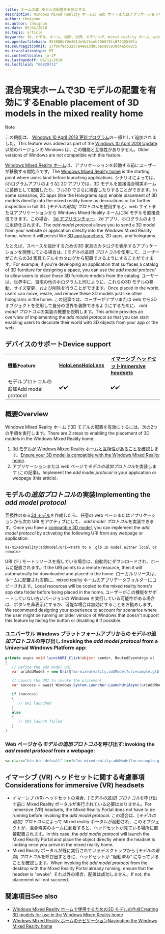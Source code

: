 ```yaml
---
title: ホームの3D モデルの配置を有効にする
description: Windows Mixed Reality ホームに web サイトまたはアプリケーションの3D モデルを配置する方法
author: thmignon
ms.author: thmignon
ms.date: 05/04/2018
ms.topic: article
keywords: 3D、モデル、ホーム、場所、世界、モデリング、mixed reality ホーム、web、アプリ
ms.openlocfilehash: 954086b79e3614e1b75ceb7560f9fc87435530fa
ms.sourcegitcommit: 17f86fed532d7a4e91bd95baca05930c4a5c68c5
ms.translationtype: MT
ms.contentlocale: ja-JP
ms.lasthandoff: 06/11/2019
ms.locfileid: "66829732"
---
```

# <a name="enable-placement-of-3d-models-in-the-mixed-reality-home"></a><span data-ttu-id="b6671-104">混合現実ホームで3D モデルの配置を有効にする</span><span class="sxs-lookup"><span data-stu-id="b6671-104">Enable placement of 3D models in the mixed reality home</span></span>

> [!NOTE]
> <span data-ttu-id="b6671-105">この機能は、 [Windows 10 April 2018 更新プログラム](release-notes-april-2018.md)の一部として追加されました。</span><span class="sxs-lookup"><span data-stu-id="b6671-105">This feature was added as part of the [Windows 10 April 2018 Update](release-notes-april-2018.md).</span></span> <span data-ttu-id="b6671-106">以前のバージョンの Windows は、この機能と互換性がありません。</span><span class="sxs-lookup"><span data-stu-id="b6671-106">Older versions of Windows are not compatible with this feature.</span></span>

<span data-ttu-id="b6671-107">[Windows Mixed Reality ホーム](navigating-the-windows-mixed-reality-home.md)は、アプリケーションを起動する前にユーザーが移動する開始点です。</span><span class="sxs-lookup"><span data-stu-id="b6671-107">The [Windows Mixed Reality home](navigating-the-windows-mixed-reality-home.md) is the starting point where users land before launching applications.</span></span> <span data-ttu-id="b6671-108">シナリオによっては、(ホログラムアプリのような) 2D アプリでは、3D モデルを直接混合現実ホームに装飾として配置したり、フル3D でさらに検査したりすることができます。</span><span class="sxs-lookup"><span data-stu-id="b6671-108">In some scenarios, 2D apps (like the Holograms app) enable placement of 3D models directly into the mixed reality home as decorations or for further inspection in full 3D.</span></span> <span data-ttu-id="b6671-109">[*モデルの追加] プロトコル*を使用すると、web サイトまたはアプリケーションから Windows Mixed Reality ホームに3d モデルを直接送信できます。この場合、 [3d アプリランチャー](3d-app-launcher-design-guidance.md)、2d アプリ、ホログラムのように永続化されます。</span><span class="sxs-lookup"><span data-stu-id="b6671-109">The *add model protocol* allows you to send a 3D model from your website or application directly into the Windows Mixed Reality home, where it will persist like [3D app launchers](3d-app-launcher-design-guidance.md), 2D apps, and holograms.</span></span> 

<span data-ttu-id="b6671-110">たとえば、スペースを設計するための3D 家具のカタログを表示するアプリケーションを開発している場合は、[*モデルの追加] プロトコル*を使用して、ユーザーがこれらの3d 家具モデルをカタログから配置できるようにすることができます。</span><span class="sxs-lookup"><span data-stu-id="b6671-110">For example, if you're developing an application that surfaces a catalog of 3D furniture for designing a space, you can use the *add model protocol* to allow users to place those 3D furniture models from the catalog.</span></span> <span data-ttu-id="b6671-111">ユーザーは、世界中に、自宅の他のホログラムと同じように、これらの3D モデルの移動、サイズ変更、および削除を行うことができます。</span><span class="sxs-lookup"><span data-stu-id="b6671-111">Once placed in the world, users can move, resize, and remove these 3D models just like other holograms in the home.</span></span> <span data-ttu-id="b6671-112">この記事では、ユーザーがアプリまたは web から3D オブジェクトを使用して自分の世界を装飾できるようにするために、 *add model プロトコル*の実装の概要を説明します。</span><span class="sxs-lookup"><span data-stu-id="b6671-112">This article provides an overview of implementing the *add model protocol* so that you can start enabling users to decorate their world with 3D objects from your app or the web.</span></span>

## <a name="device-support"></a><span data-ttu-id="b6671-113">デバイスのサポート</span><span class="sxs-lookup"><span data-stu-id="b6671-113">Device support</span></span>

<table>
    <colgroup>
    <col width="33%" />
    <col width="33%" />
    <col width="33%" />
    </colgroup>
    <tr>
        <td><span data-ttu-id="b6671-114"><strong>機能</strong></span><span class="sxs-lookup"><span data-stu-id="b6671-114"><strong>Feature</strong></span></span></td>
        <td><span data-ttu-id="b6671-115"><a href="hololens-hardware-details.md"><strong>HoloLens</strong></a></span><span class="sxs-lookup"><span data-stu-id="b6671-115"><a href="hololens-hardware-details.md"><strong>HoloLens</strong></a></span></span></td>
        <td><span data-ttu-id="b6671-116"><a href="immersive-headset-hardware-details.md"><strong>イマーシブ ヘッドセット</strong></a></span><span class="sxs-lookup"><span data-stu-id="b6671-116"><a href="immersive-headset-hardware-details.md"><strong>Immersive headsets</strong></a></span></span></td>
    </tr>
     <tr>
        <td><span data-ttu-id="b6671-117">モデルプロトコルの追加</span><span class="sxs-lookup"><span data-stu-id="b6671-117">Add model protocol</span></span></td>
        <td><span data-ttu-id="b6671-118">✔️</span><span class="sxs-lookup"><span data-stu-id="b6671-118">✔️</span></span></td>
        <td><span data-ttu-id="b6671-119">✔️</span><span class="sxs-lookup"><span data-stu-id="b6671-119">✔️</span></span></td>
    </tr>
</table>

## <a name="overview"></a><span data-ttu-id="b6671-120">概要</span><span class="sxs-lookup"><span data-stu-id="b6671-120">Overview</span></span>

<span data-ttu-id="b6671-121">Windows Mixed Reality ホームで3D モデルの配置を有効にするには、次の2つの手順を実行します。</span><span class="sxs-lookup"><span data-stu-id="b6671-121">There are 2 steps to enabling the placement of 3D models in the Windows Mixed Reality home:</span></span>
1. <span data-ttu-id="b6671-122">[3d モデルが Windows Mixed Reality ホームと互換性があることを確認](creating-3d-models-for-use-in-the-windows-mixed-reality-home.md)します。</span><span class="sxs-lookup"><span data-stu-id="b6671-122">[Ensure your 3D model is compatible with the Windows Mixed Reality home](creating-3d-models-for-use-in-the-windows-mixed-reality-home.md).</span></span>
2. <span data-ttu-id="b6671-123">アプリケーションまたは web ページで*モデルの追加プロトコル*を実装します (この記事)。</span><span class="sxs-lookup"><span data-stu-id="b6671-123">Implement the *add model protocol* in your application or webpage (this article).</span></span>

## <a name="implementing-the-add-model-protocol"></a><span data-ttu-id="b6671-124">モデルの*追加プロトコル*の実装</span><span class="sxs-lookup"><span data-stu-id="b6671-124">Implementing the *add model protocol*</span></span>

<span data-ttu-id="b6671-125">互換性のある[3d モデル](creating-3d-models-for-use-in-the-windows-mixed-reality-home.md)を作成したら、任意の web ページまたはアプリケーションから次の URI をアクティブにして、 *add model プロトコル*を実装できます。</span><span class="sxs-lookup"><span data-stu-id="b6671-125">Once you have a [compatible 3D model](creating-3d-models-for-use-in-the-windows-mixed-reality-home.md), you can implement the *add model protocol* by activating the following URI from any webpage or application:</span></span>

```
ms-mixedreality:addmodel?uri=<Path to a .glb 3D model either local or remote>
```

<span data-ttu-id="b6671-126">URI がリモートリソースを指している場合は、自動的にダウンロードされ、ホームに配置されます。</span><span class="sxs-lookup"><span data-stu-id="b6671-126">If the URI points to a remote resource, then it will automatically be downloaded and placed in the home.</span></span> <span data-ttu-id="b6671-127">ローカルリソースは、ホームに配置される前に、mixed reality ホームのアプリデータフォルダーにコピーされます。</span><span class="sxs-lookup"><span data-stu-id="b6671-127">Local resources will be copied to the mixed reality home's app data folder before being placed in the home.</span></span> <span data-ttu-id="b6671-128">ユーザーがこの機能をサポートしていない古いバージョンの Windows を実行している可能性がある場合は、ボタンを非表示にするか、可能な場合は無効にすることをお勧めします。</span><span class="sxs-lookup"><span data-stu-id="b6671-128">We recommend designing your experience to account for scenarios where the user might be running an older version of Windows that doesn't support this feature by hiding the button or disabling it if possible.</span></span> 

### <a name="invoking-the-add-model-protocol-from-a-universal-windows-platform-app"></a><span data-ttu-id="b6671-129">ユニバーサル Windows プラットフォームアプリからの*モデルの追加プロトコル*の呼び出し:</span><span class="sxs-lookup"><span data-stu-id="b6671-129">Invoking the *add model protocol* from a Universal Windows Platform app:</span></span>

```C#
private async void launchURI_Click(object sender, RoutedEventArgs e)
{
   // Define the add model URI
   var uriAddModel = new Uri(@"ms-mixedreality:addModel?uri=sample.glb");

   // Launch the URI to invoke the placement
   var success = await Windows.System.Launcher.LaunchUriAsync(uriAddModel);

   if (success)
   {
      // URI launched
   }
   else
   {
      // URI launch failed
   }
}
```

### <a name="invoking-the-add-model-protocol-from-a-webpage"></a><span data-ttu-id="b6671-130">Web ページから*モデルの追加プロトコル*を呼び出す:</span><span class="sxs-lookup"><span data-stu-id="b6671-130">Invoking the *add model protocol* from a webpage:</span></span>

```html
<a class="btn btn-default" href="ms-mixedreality:addModel?uri=sample.glb"> Place 3D Model </a>
```

## <a name="considerations-for-immersive-vr-headsets"></a><span data-ttu-id="b6671-131">イマーシブ (VR) ヘッドセットに関する考慮事項</span><span class="sxs-lookup"><span data-stu-id="b6671-131">Considerations for immersive (VR) headsets</span></span>

* <span data-ttu-id="b6671-132">イマーシブ (VR) ヘッドセットの場合、[*モデルの追加] プロトコル*を呼び出す前に Mixed Reality ポータルが実行されている必要はありません。</span><span class="sxs-lookup"><span data-stu-id="b6671-132">For immersive (VR) headsets, the Mixed Reality Portal does not have to be running before invoking the *add model protocol*.</span></span> <span data-ttu-id="b6671-133">この場合は、[*モデルの追加] プロトコル*によって Mixed reality ポータルが起動され、このオブジェクトが、混合現実のホームに到着すると、ヘッドセットが見ている場所に直接配置されます。</span><span class="sxs-lookup"><span data-stu-id="b6671-133">In this case, the *add model protocol* will launch the Mixed Reality Portal and place the object directly where the headset is looking once you arrive in the mixed reality home.</span></span> 
* <span data-ttu-id="b6671-134">Mixed Reality ポータルが既に実行されているデスクトップから [*モデルの追加] プロトコル*を呼び出すときに、ヘッドセットが "起動済み" になっていることを確認します。</span><span class="sxs-lookup"><span data-stu-id="b6671-134">When invoking the *add model protocol* from the desktop with the Mixed Reality Portal already running, ensure that the headset is "awake".</span></span> <span data-ttu-id="b6671-135">それ以外の場合、配置は成功しません。</span><span class="sxs-lookup"><span data-stu-id="b6671-135">If not, the placement will not succeed.</span></span> 

## <a name="see-also"></a><span data-ttu-id="b6671-136">関連項目</span><span class="sxs-lookup"><span data-stu-id="b6671-136">See also</span></span>

* [<span data-ttu-id="b6671-137">Windows Mixed Reality ホームで使用するための3D モデルの作成</span><span class="sxs-lookup"><span data-stu-id="b6671-137">Creating 3D models for use in the Windows Mixed Reality home</span></span>](creating-3d-models-for-use-in-the-windows-mixed-reality-home.md)
* [<span data-ttu-id="b6671-138">Windows Mixed Reality ホームのナビゲーション</span><span class="sxs-lookup"><span data-stu-id="b6671-138">Navigating the Windows Mixed Reality home</span></span>](navigating-the-windows-mixed-reality-home.md)
